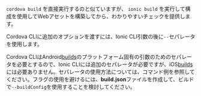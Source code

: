 `cordova build` を直接実行するのと似ていますが、 `ionic build` を実行して構成を使用してWebアセットを構築してから、わかりやすいチェックを提供します。

Cordova CLIに追加のオプションを渡すには、Ionic CLI引数の後に`--`セパレータを使用します。

Cordova CLIはAndroid[builds](https://cordova.apache.org/docs/en/latest/guide/platforms/android/index.html#using-flags)のプラットフォーム固有の引数のためのセパレータを必要とするので、Ionic CLIには追加のセパレータが必要ですが、iOS[builds](https://cordova.apache.org/docs/en/latest/guide/platforms/ios/index.html#using-flags)には必要ありません。セパレータの使用方法については、コマンド例を参照してください。フラグの使用を避けるには、**build.json**ファイルを作成して、ビルドで`--buildConfig`を使用することを検討してください。

